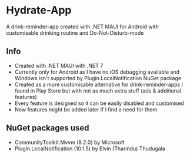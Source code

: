 # Hydrate-App
A drink-reminder-app created with .NET MAUI for Android with customisable drinking routine and Do-Not-Disturb-mode

## Info
- Created with .NET MAUI with .NET 7
- Currently only for Android as I have no iOS debugging available and Windows isn't supported by Plugin.LocalNotification NuGet package
- Created as a more customisable alternative for drink-reminder-apps I found in Play Store but with not as much extra stuff (ads & additional features)
- Every feature is designed so it can be easily disabled and customised
- New features might be added later if I find a need for them

## NuGet packages used
- CommunityToolkit.Mvvm (8.2.0) by Microsoft
- Plugin.LocalNotification (10.1.5) by Elvin (Tharindu) Thudugala
